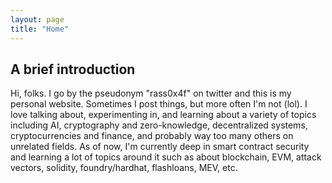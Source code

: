 ```yaml
---
layout: page
title: "Home"
---
```



## A brief introduction

Hi, folks. I go by the pseudonym "rass0x4f" on twitter and this is my personal website. Sometimes I post things, but more often I'm not (lol). I love talking about, experimenting in, and learning about a variety of topics including AI, cryptography and zero-knowledge, decentralized systems, cryptocurrencies and finance, and probably way too many others on unrelated fields. As of now, I'm currently deep in smart contract security and learning a lot of topics around it such as about blockchain, EVM, attack vectors, solidity, foundry/hardhat, flashloans, MEV, etc.  

<div id="custom-substack-embed"></div>

<div id="custom-substack-embed"></div>


<script>
  window.CustomSubstackWidget = {
    substackUrl: "fthar.substack.com",
    placeholder: "Enter Your Email Address",
    buttonText: "SUBSCRIBE",
    theme: "custom",
    colors: {
      primary: "#DBE705",
      input: "#FFFFFF",
      email: "#000000",
      text: "#000000",
    }
  };
</script>
<script src="https://substackapi.com/widget.js" async></script>
